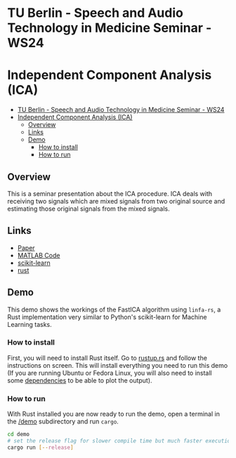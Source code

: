 # TU Berlin - Speech and Audio Technology in Medicine Seminar - WS24

# Independent Component Analysis (ICA)

- [TU Berlin - Speech and Audio Technology in Medicine Seminar - WS24](#tu-berlin---speech-and-audio-technology-in-medicine-seminar---ws24)
- [Independent Component Analysis (ICA)](#independent-component-analysis-ica)
  - [Overview](#overview)
  - [Links](#links)
  - [Demo](#demo)
    - [How to install](#how-to-install)
    - [How to run](#how-to-run)

## Overview

This is a seminar presentation about the ICA procedure. ICA deals with receiving two signals which are mixed signals from two original source and estimating those original signals from the mixed signals.

## Links

- [Paper](https://www.cs.helsinki.fi/u/ahyvarin/papers/NN00new.pdf)
- [MATLAB Code](http://research.ics.aalto.fi/ica/fastica/)
- [scikit-learn](https://scikit-learn.org/stable/modules/generated/sklearn.decomposition.FastICA.html)
- [rust](https://docs.rs/linfa-ica/latest/linfa_ica/)

## Demo

This demo shows the workings of the FastICA algorithm using `linfa-rs`, a Rust implementation very similar to Python's scikit-learn for Machine Learning tasks.

### How to install

First, you will need to install Rust itself. Go to [rustup.rs](https://rustup.rs/) and follow the instructions on screen. This will install everything you need to run this demo (If you are running Ubuntu or Fedora Linux, you will also need to install some [dependencies](https://github.com/plotters-rs/plotters?tab=readme-ov-file#dependencies) to be able to plot the output).

### How to run

With Rust installed you are now ready to run the demo, open a terminal in the [/demo](/demo/) subdirectory and run `cargo`.

```bash
cd demo
# set the release flag for slower compile time but much faster execution time
cargo run [--release]
```